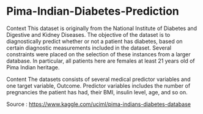 # Pima-Indian-Diabetes-Prediction

Context
This dataset is originally from the National Institute of Diabetes and Digestive and Kidney Diseases. 
The objective of the dataset is to diagnostically predict whether or not a patient has diabetes, based on certain diagnostic measurements 
included in the dataset. Several constraints were placed on the selection of these instances from a larger database. 
In particular, all patients here are females at least 21 years old of Pima Indian heritage.

Content
The datasets consists of several medical predictor variables and one target variable, Outcome. 
Predictor variables includes the number of pregnancies the patient has had, their BMI, insulin level, age, and so on.

Source : https://www.kaggle.com/uciml/pima-indians-diabetes-database
